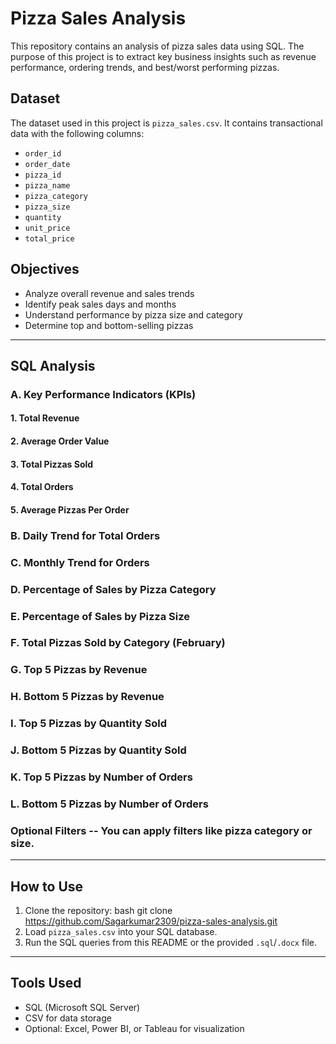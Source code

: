 # Pizza Sales Analysis

This repository contains an analysis of pizza sales data using SQL. The purpose of this project is to extract key business insights such as revenue performance, ordering trends, and best/worst performing pizzas.

## Dataset

The dataset used in this project is `pizza_sales.csv`. It contains transactional data with the following columns:

- `order_id`
- `order_date`
- `pizza_id`
- `pizza_name`
- `pizza_category`
- `pizza_size`
- `quantity`
- `unit_price`
- `total_price`

## Objectives

- Analyze overall revenue and sales trends
- Identify peak sales days and months
- Understand performance by pizza size and category
- Determine top and bottom-selling pizzas

---

## SQL Analysis

### A. Key Performance Indicators (KPIs)
  #### 1. Total Revenue
  #### 2. Average Order Value
  #### 3. Total Pizzas Sold
  #### 4. Total Orders
  #### 5. Average Pizzas Per Order
### B. Daily Trend for Total Orders
### C. Monthly Trend for Orders
### D. Percentage of Sales by Pizza Category
### E. Percentage of Sales by Pizza Size
### F. Total Pizzas Sold by Category (February)
### G. Top 5 Pizzas by Revenue
### H. Bottom 5 Pizzas by Revenue
### I. Top 5 Pizzas by Quantity Sold
### J. Bottom 5 Pizzas by Quantity Sold
### K. Top 5 Pizzas by Number of Orders
### L. Bottom 5 Pizzas by Number of Orders
### Optional Filters -- You can apply filters like pizza category or size.
---

## How to Use

1. Clone the repository:
bash
git clone https://github.com/Sagarkumar2309/pizza-sales-analysis.git
2. Load `pizza_sales.csv` into your SQL database.
3. Run the SQL queries from this README or the provided `.sql`/`.docx` file.

---

## Tools Used

* SQL (Microsoft SQL Server)
* CSV for data storage
* Optional: Excel, Power BI, or Tableau for visualization
